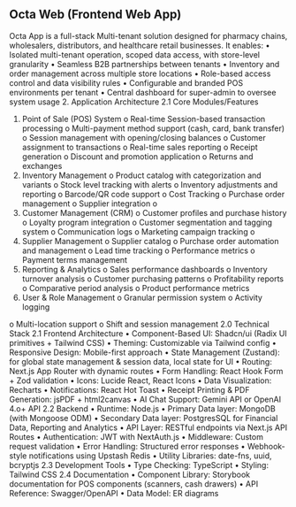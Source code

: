 ## Octa Web (Frontend Web App)
Octa App is a full-stack Multi-tenant solution designed for pharmacy chains, wholesalers, distributors, and healthcare retail businesses. It enables:
• Isolated multi-tenant operation, scoped data access, with store-level granularity
• Seamless B2B partnerships between tenants
• Inventory and order management across multiple store locations
• Role-based access control and data visibility rules
• Configurable and branded POS environments per tenant
• Central dashboard for super-admin to oversee system usage
2. Application Architecture 2.1 Core Modules/Features
 1. Point of Sale (POS) System
 o Real-time Session-based transaction processing
o Multi-payment method support (cash, card, bank transfer) o Session management with opening/closing balances
o Customer assignment to transactions
o Real-time sales reporting
o Receipt generation
o Discount and promotion application
o Returns and exchanges
  2. Inventory Management
 o Product catalog with categorization and variants o Stock level tracking with alerts
o Inventory adjustments and reporting
o Barcode/QR code support
o Cost Tracking
o Purchase order management o Supplier integration
o
 3. Customer Management (CRM)
 o Customer profiles and purchase history
o Loyalty program integration
o Customer segmentation and tagging system o Communication logs
o Marketing campaign tracking
o
 4. Supplier Management
 o Supplier catalog
o Purchase order automation and management o Lead time tracking
o Performance metrics
o Payment terms management
 5. Reporting & Analytics
 o Sales performance dashboards o Inventory turnover analysis
o Customer purchasing patterns o Profitability reports
o Comparative period analysis o Product performance metrics
 6. User & Role Management
 o Granular permission system o Activity logging

 o Multi-location support
o Shift and session management
2.0 Technical Stack
2.1 Frontend Architecture
• Component-Based UI: Shadcn/ui (Radix UI primitives + Tailwind CSS)
• Theming: Customizable via Tailwind config
• Responsive Design: Mobile-first approach
• State Management (Zustand): for global state management & session data, local state for UI
• Routing: Next.js App Router with dynamic routes
• Form Handling: React Hook Form + Zod validation
• Icons: Lucide React, React Icons
• Data Visualization: Recharts
• Notifications: React Hot Toast
• Receipt Printing & PDF Generation: jsPDF + html2canvas
• AI Chat Support: Gemini API or OpenAI 4.o+ API
2.2 Backend
• Runtime: Node.js
• Primary Data layer: MongoDB (with Mongoose ODM)
• Secondary Data layer: PostgresSQL for Financial Data, Reporting and Analytics
• API Layer: RESTful endpoints via Next.js API Routes
• Authentication: JWT with NextAuth.js
• Middleware: Custom request validation
• Error Handling: Structured error responses
• Webhook-style notifications using Upstash Redis
• Utility Libraries: date-fns, uuid, bcryptjs
2.3 Development Tools
• Type Checking: TypeScript
• Styling: Tailwind CSS
2.4 Documentation
• Component Library: Storybook documentation for POS components (scanners, cash drawers)
• API Reference: Swagger/OpenAPI
• Data Model: ER diagrams
